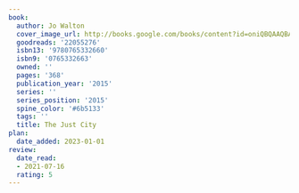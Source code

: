 ```yaml
---
book:
  author: Jo Walton
  cover_image_url: http://books.google.com/books/content?id=oniQBQAAQBAJ&printsec=frontcover&img=1&zoom=1&edge=curl&source=gbs_api
  goodreads: '22055276'
  isbn13: '9780765332660'
  isbn9: '0765332663'
  owned: ''
  pages: '368'
  publication_year: '2015'
  series: ''
  series_position: '2015'
  spine_color: '#6b5133'
  tags: ''
  title: The Just City
plan:
  date_added: 2023-01-01
review:
  date_read:
  - 2021-07-16
  rating: 5
---
```

